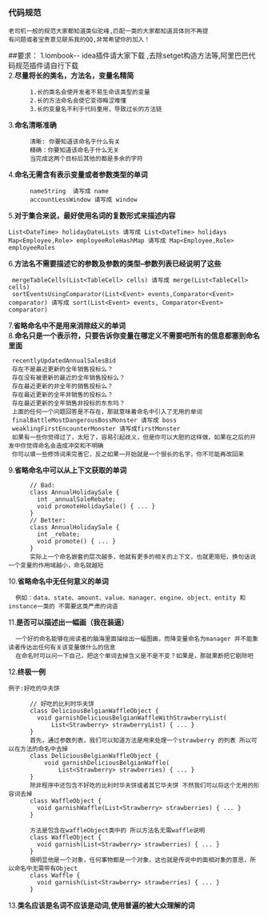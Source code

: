 ### 代码规范 

    老司机一般的规范大家都知道类似驼峰,匹配一类的大家都知道具体则不再提
    有问题或者宝贵意见联系我的QQ,非常希望你的加入！
    
##要求：
1.lombook-- idea插件请大家下载 ,去除setget构造方法等,阿里巴巴代码规范插件请自行下载<br>
2.**尽量将长的类名，方法名，变量名精简**<br>

          1.长的类名会使开发者不易生命该类型的变量
          2.长的方法命名会使它变得晦涩难懂
          3.长的变量名不利于代码重用，导致过长的方法链
3.**命名清晰准确**<br>

          清晰: 你要知道该命名于什么有关
          精确：你要知道该命名于什么无关
          当完成这两个目标后其他的都是多余的字符
          
4.**命名无需含有表示变量或者参数类型的单词**<br>

          nameString  请写成 name
          accountLessWindow 请写成 window
          
5.**对于集合来说，最好使用名词的复数形式来描述内容**<br>

    List<DateTime> holidayDateLists 请写成 List<DateTime> holidays
    Map<Employee,Role> employeeRoleHashMap 请写成 Map<Employee,Role> employeeRoles

6.**方法名不需要描述它的参数及参数的类型–参数列表已经说明了这些**<br>

     mergeTableCells(List<TableCell> cells) 请写成 merge(List<TableCell> cells)
     sortEventsUsingComparator(List<Event> events,Comparator<Event> comparator) 请写成 sort(List<Event> events, Comparator<Event> comparator)
     
7.**省略命名中不是用来消除歧义的单词**<br>
8.**命名只是一个表示符，只要告诉你变量在哪定义不需要吧所有的信息都塞到命名里面**<br>

     recentlyUpdatedAnnualSalesBid
     存在不是最近更新的全年销售投标么？
     存在没有被更新的最近的全年销售投标么？
     存在最近更新的非全年的销售投标么？
     存在最近更新的全年非销售的投标么？
     存在最近更新的全年销售非投标的东东吗？
     上面的任何一个问题回答是不存在，那就意味着命名中引入了无用的单词
     finalBattleMostDangerousBossMonster 请写成 boss
     weaklingFirstEncounterMonster 请写成firstMonster
     如果有一些你觉得过了，太短了，容易引起歧义，但是你可以大胆的这样做，如果在之后的开发中你觉得命名会造成冲突和不明确
     你可以填一些修饰词来完善它，反之如果一开始就是一个很长的名字，你不可能再改回来
9.**省略命名中可以从上下文获取的单词**<br>

          
          // Bad:
          class AnnualHolidaySale {
            int _annualSaleRebate;
            void promoteHolidaySale() { ... }
          }
          // Better:
          class AnnualHolidaySale {
            int _rebate;
            void promote() { ... }
          }
          实际上一个命名嵌套的层次越多，他就有更多的相关的上下文，也就更简短，换句话说一个变量的作用域越小，命名就越短
10.**省略命名中无任何意义的单词**<br>

      例如：data、state、amount、value、manager、engine、object、entity 和 instance一类的 不需要这类严肃的词语 
11.**是否可以描述出一幅画（我在装逼）**<br>

      一个好的命名能够在阅读者的脑海里面描绘出一幅图画，而降变量命名为manager 并不能象读者传达出任何有关该变量做什么的信息
      在命名时可以问一下自己，把这个单词去掉含义是不是不变？如果是，那就果断把它剔除吧
12.**终极一例**<br>

    例子:好吃的华夫饼
          
          // 好吃的比利时华夫饼
          class DeliciousBelgianWaffleObject {
            void garnishDeliciousBelgianWaffleWithStrawberryList(
                List<Strawberry> strawberryList) { ... }
          }
          首先，通过参数列表，我们可以知道方法是用来处理一个strawberry 的列表 所以可以在方法的命名中去掉
          class DeliciousBelgianWaffleObject {
              void garnishDeliciousBelgianWaffle(
                  List<Strawberry> strawberries) { ... }
          }
          除非程序中还包含不好吃的比利时华夫饼或者其它华夫饼 不然我们可以将这个无用的形容词去掉
          class WaffleObject {
            void garnishWaffle(List<Strawberry> strawberries) { ... }
          }
          
          方法是包含在waffleObject类中的 所以方法名无需waffle说明
          class WaffleObject {
            void garnish(List<Strawberry> strawberries) { ... }
          }
          很明显他是一个对象，任何事物都是一个对象，这也就是传说中的面相对象的意思，所以命名中无需带有Object
          class Waffle {
            void garnish(List<Strawberry> strawberries) { ... }
          }
13.**类名应该是名词不应该是动词,使用普遍的被大众理解的词**<br>
